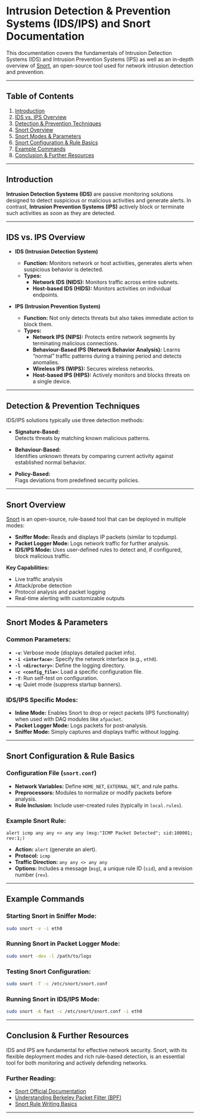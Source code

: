 # Intrusion Detection & Prevention Systems (IDS/IPS) and Snort Documentation

This documentation covers the fundamentals of Intrusion Detection Systems (IDS) and Intrusion Prevention Systems (IPS) as well as an in-depth overview of [Snort](https://www.snort.org/), an open-source tool used for network intrusion detection and prevention.

---

## Table of Contents
1. [Introduction](#introduction)
2. [IDS vs. IPS Overview](#ids-vs-ips-overview)
3. [Detection & Prevention Techniques](#detection--prevention-techniques)
4. [Snort Overview](#snort-overview)
5. [Snort Modes & Parameters](#snort-modes--parameters)
6. [Snort Configuration & Rule Basics](#snort-configuration--rule-basics)
7. [Example Commands](#example-commands)
8. [Conclusion & Further Resources](#conclusion--further-resources)

---

## Introduction
**Intrusion Detection Systems (IDS)** are passive monitoring solutions designed to detect suspicious or malicious activities and generate alerts. In contrast, **Intrusion Prevention Systems (IPS)** actively block or terminate such activities as soon as they are detected.

---

## IDS vs. IPS Overview

- **IDS (Intrusion Detection System)**
  - **Function:** Monitors network or host activities, generates alerts when suspicious behavior is detected.
  - **Types:**
    - **Network IDS (NIDS):** Monitors traffic across entire subnets.
    - **Host-based IDS (HIDS):** Monitors activities on individual endpoints.

- **IPS (Intrusion Prevention System)**
  - **Function:** Not only detects threats but also takes immediate action to block them.
  - **Types:**
    - **Network IPS (NIPS):** Protects entire network segments by terminating malicious connections.
    - **Behaviour-Based IPS (Network Behavior Analysis):** Learns “normal” traffic patterns during a training period and detects anomalies.
    - **Wireless IPS (WIPS):** Secures wireless networks.
    - **Host-based IPS (HIPS):** Actively monitors and blocks threats on a single device.

---

## Detection & Prevention Techniques

IDS/IPS solutions typically use three detection methods:

- **Signature-Based:**  
  Detects threats by matching known malicious patterns.

- **Behaviour-Based:**  
  Identifies unknown threats by comparing current activity against established normal behavior.

- **Policy-Based:**  
  Flags deviations from predefined security policies.

---

## Snort Overview
[Snort](https://www.snort.org/) is an open-source, rule-based tool that can be deployed in multiple modes:

- **Sniffer Mode:** Reads and displays IP packets (similar to tcpdump).
- **Packet Logger Mode:** Logs network traffic for further analysis.
- **IDS/IPS Mode:** Uses user-defined rules to detect and, if configured, block malicious traffic.

**Key Capabilities:**
- Live traffic analysis
- Attack/probe detection
- Protocol analysis and packet logging
- Real-time alerting with customizable outputs

---

## Snort Modes & Parameters

### Common Parameters:
- **`-v`**: Verbose mode (displays detailed packet info).
- **`-i <interface>`**: Specify the network interface (e.g., `eth0`).
- **`-l <directory>`**: Define the logging directory.
- **`-c <config_file>`**: Load a specific configuration file.
- **`-T`**: Run self-test on configuration.
- **`-q`**: Quiet mode (suppress startup banners).

### IDS/IPS Specific Modes:
- **Inline Mode:** Enables Snort to drop or reject packets (IPS functionality) when used with DAQ modules like `afpacket`.
- **Packet Logger Mode:** Logs packets for post-analysis.
- **Sniffer Mode:** Simply captures and displays traffic without logging.

---

## Snort Configuration & Rule Basics

### Configuration File (`snort.conf`)
- **Network Variables:** Define `HOME_NET`, `EXTERNAL_NET`, and rule paths.
- **Preprocessors:** Modules to normalize or modify packets before analysis.
- **Rule Inclusion:** Include user-created rules (typically in `local.rules`).

### Example Snort Rule:
```snort
alert icmp any any <> any any (msg:"ICMP Packet Detected"; sid:100001; rev:1;)
```

- **Action:** `alert` (generate an alert).
- **Protocol:** `icmp`
- **Traffic Direction:** `any any <> any any`
- **Options:** Includes a message (`msg`), a unique rule ID (`sid`), and a revision number (`rev`).

---

## Example Commands

### Starting Snort in Sniffer Mode:
```bash
sudo snort -v -i eth0
```

### Running Snort in Packet Logger Mode:
```bash
sudo snort -dev -l /path/to/logs
```

### Testing Snort Configuration:
```bash
sudo snort -T -c /etc/snort/snort.conf
```

### Running Snort in IDS/IPS Mode:
```bash
sudo snort -A fast -c /etc/snort/snort.conf -i eth0
```

---

## Conclusion & Further Resources
IDS and IPS are fundamental for effective network security. Snort, with its flexible deployment modes and rich rule-based detection, is an essential tool for both monitoring and actively defending networks.

### Further Reading:
- [Snort Official Documentation](https://www.snort.org/documents)
- [Understanding Berkeley Packet Filter (BPF)](https://en.wikipedia.org/wiki/Berkeley_Packet_Filter)
- [Snort Rule Writing Basics](https://www.snort.org/faq)

---
